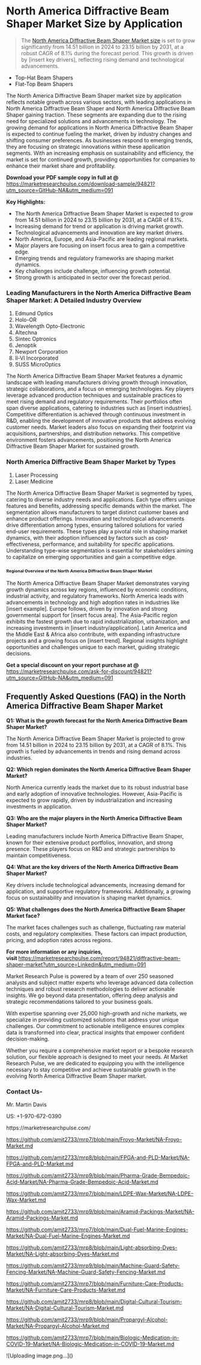 <h1>North America Diffractive Beam Shaper Market&nbsp;Size by Application</h1><blockquote><p>The <a href="https://marketresearchpulse.com/download-sample/94821?utm_source=GitHub-NA&amp;utm_medium=091">North America Diffractive Beam Shaper Market size</a> is set to grow significantly from 14.51 billion in 2024 to 23.15 billion by 2031, at a robust CAGR of 8.1% during the forecast period. This growth is driven by [insert key drivers], reflecting rising demand and technological advancements.</p></blockquote><ul><li>Top-Hat Beam Shapers<li> Flat-Top Beam Shapers</li></ul><p>The North America Diffractive Beam Shaper market size by application reflects notable growth across various sectors, with leading applications in North America Diffractive Beam Shaper and North America Diffractive Beam Shaper gaining traction. These segments are expanding due to the rising need for specialized solutions and advancements in technology. The growing demand for applications in North America Diffractive Beam Shaper is expected to continue fueling the market, driven by industry changes and shifting consumer preferences. As businesses respond to emerging trends, they are focusing on strategic innovations within these application segments. With an increasing emphasis on sustainability and efficiency, the market is set for continued growth, providing opportunities for companies to enhance their market share and profitability.</p><p><strong>Download your PDF sample copy in full at @ </strong><a href="https://marketresearchpulse.com/download-sample/94821?utm_source=GitHub-NA&amp;utm_medium=091">https://marketresearchpulse.com/download-sample/94821?utm_source=GitHub-NA&amp;utm_medium=091</a></p><p><strong>Key Highlights: </strong></p><ul><li>The North America Diffractive Beam Shaper Market is expected to grow from 14.51 billion in 2024 to 23.15 billion by 2031, at a CAGR of 8.1%.</li><li>Increasing demand for trend or application is driving market growth.</li><li>Technological advancements and innovation are key market drivers.</li><li>North America, Europe, and Asia-Pacific are leading regional markets.</li><li>Major players are focusing on insert focus area to gain a competitive edge.</li><li>Emerging trends and regulatory frameworks are shaping market dynamics.</li><li>Key challenges include challenge, influencing growth potential.</li><li>Strong growth is anticipated in sector over the forecast period.</li></ul><h3>Leading Manufacturers in the North America Diffractive Beam Shaper Market: A Detailed Industry Overview</h3><ol><li>Edmund Optics</li><li>Holo-OR</li><li>Wavelength Opto-Electronic</li><li>Altechna</li><li>Sintec Optronics</li><li>Jenoptik</li><li>Newport Corporation</li><li>ll-Vl Incorporated</li><li>SUSS MicroOptics</li></ol><div class="flex max-w-full flex-col flex-grow"><div class="min-h-8 text-message flex w-full flex-col items-end gap-2 whitespace-normal break-words [.text-message+&amp;]:mt-5" dir="auto" data-message-author-role="assistant" data-message-id="fd8432e4-4910-450d-b182-61b7bfb0a01f" data-message-model-slug="gpt-4o"><div class="flex w-full flex-col gap-1 empty:hidden first:pt-[3px]"><div class="markdown prose w-full break-words dark:prose-invert light"><p>The North America Diffractive Beam Shaper Market features a dynamic landscape with leading manufacturers driving growth through innovation, strategic collaborations, and a focus on emerging technologies. Key players leverage advanced production techniques and sustainable practices to meet rising demand and regulatory requirements. Their portfolios often span diverse applications, catering to industries such as [insert industries]. Competitive differentiation is achieved through continuous investment in R&amp;D, enabling the development of innovative products that address evolving customer needs. Market leaders also focus on expanding their footprint via acquisitions, partnerships, and distribution networks. This competitive environment fosters advancements, positioning the North America Diffractive Beam Shaper Market for sustained growth.</p></div></div></div></div><h3>North America Diffractive Beam Shaper Market by Types</h3><ol><li>Laser Processing<li> Laser Medicine</li></ol><div class="flex max-w-full flex-col flex-grow"><div class="min-h-8 text-message flex w-full flex-col items-end gap-2 whitespace-normal break-words [.text-message+&amp;]:mt-5" dir="auto" data-message-author-role="assistant" data-message-id="084470be-0bb7-4664-bddf-5156b4f41249" data-message-model-slug="gpt-4o-mini"><div class="flex w-full flex-col gap-1 empty:hidden first:pt-[3px]"><div class="markdown prose w-full break-words dark:prose-invert light"><p>The North America Diffractive Beam Shaper Market is segmented by types, catering to diverse industry needs and applications. Each type offers unique features and benefits, addressing specific demands within the market. The segmentation allows manufacturers to target distinct customer bases and enhance product offerings. Innovation and technological advancements drive differentiation among types, ensuring tailored solutions for varied end-user requirements. These types play a pivotal role in shaping market dynamics, with their adoption influenced by factors such as cost-effectiveness, performance, and suitability for specific applications. Understanding type-wise segmentation is essential for stakeholders aiming to capitalize on emerging opportunities and gain a competitive edge.</p></div></div></div></div><h3><span style="font-size: 11px;">Regional Overview of the North America Diffractive Beam Shaper Market</span></h3><div class="flex max-w-full flex-col flex-grow"><div class="min-h-8 text-message flex w-full flex-col items-end gap-2 whitespace-normal break-words [.text-message+&amp;]:mt-5" dir="auto" data-message-author-role="assistant" data-message-id="e9038762-ce64-4e30-91c9-9bd413514231" data-message-model-slug="gpt-4o-mini"><div class="flex w-full flex-col gap-1 empty:hidden first:pt-[3px]"><div class="markdown prose w-full break-words dark:prose-invert light"><p>The North America Diffractive Beam Shaper Market demonstrates varying growth dynamics across key regions, influenced by economic conditions, industrial activity, and regulatory frameworks. North America leads with advancements in technology and high adoption rates in industries like [insert example]. Europe follows, driven by innovation and strong governmental support for [insert focus area]. The Asia-Pacific region exhibits the fastest growth due to rapid industrialization, urbanization, and increasing investments in [insert industry/application]. Latin America and the Middle East &amp; Africa also contribute, with expanding infrastructure projects and a growing focus on [insert trend]. Regional insights highlight opportunities and challenges unique to each market, guiding strategic decisions.</p></div></div></div></div><p><strong>Get a special discount on your report purchase at @ </strong><a href="https://marketresearchpulse.com/ask-for-discount/94821?utm_source=GitHub-NA&amp;utm_medium=091">https://marketresearchpulse.com/ask-for-discount/94821?utm_source=GitHub-NA&amp;utm_medium=091</a></p><h2>Frequently Asked Questions (FAQ) in the North America Diffractive Beam Shaper Market</h2><p><strong>Q1: What is the growth forecast for the North America Diffractive Beam Shaper Market?</strong></p><p>The North America Diffractive Beam Shaper Market is projected to grow from 14.51 billion in 2024 to 23.15 billion by 2031, at a CAGR of 8.1%. This growth is fueled by advancements in trends and rising demand across industries.</p><p><strong>Q2: Which region dominates the North America Diffractive Beam Shaper Market?</strong></p><p>North America currently leads the market due to its robust industrial base and early adoption of innovative technologies. However, Asia-Pacific is expected to grow rapidly, driven by industrialization and increasing investments in application.</p><p><strong>Q3: Who are the major players in the North America Diffractive Beam Shaper Market?</strong></p><p>Leading manufacturers include North America Diffractive Beam Shaper, known for their extensive product portfolios, innovation, and strong presence. These players focus on R&amp;D and strategic partnerships to maintain competitiveness.</p><p><strong>Q4: What are the key drivers of the North America Diffractive Beam Shaper Market?</strong></p><p>Key drivers include technological advancements, increasing demand for application, and supportive regulatory frameworks. Additionally, a growing focus on sustainability and innovation is shaping market dynamics.</p><p><strong>Q5: What challenges does the North America Diffractive Beam Shaper Market face?</strong></p><p>The market faces challenges such as challenge, fluctuating raw material costs, and regulatory complexities. These factors can impact production, pricing, and adoption rates across regions.</p><p><strong>For more information or any inquiries, visit&nbsp;</strong><a href="https://marketresearchpulse.com/report/94821/diffractive-beam-shaper-market?utm_source=Linkedin&utm_medium=091">https://marketresearchpulse.com/report/94821/diffractive-beam-shaper-market?utm_source=Linkedin&utm_medium=091</a></p><p>Market Research Pulse is powered by a team of over 250 seasoned analysts and subject matter experts who leverage advanced data collection techniques and robust research methodologies to deliver actionable insights. We go beyond data presentation, offering deep analysis and strategic recommendations tailored to your business goals.</p><p>With expertise spanning over 25,000 high-growth and niche markets, we specialize in providing customized solutions that address your unique challenges. Our commitment to actionable intelligence ensures complex data is transformed into clear, practical insights that empower confident decision-making.</p><p>Whether you require a comprehensive market report or a bespoke research solution, our flexible approach is designed to meet your needs. At Market Research Pulse, we are dedicated to equipping you with the intelligence necessary to stay competitive and achieve sustainable growth in the evolving North America Diffractive Beam Shaper market.</p><h3><strong>Contact Us-</strong></h3><p>Mr. Martin Davis</p><p>US: +1-970-672-0390</p><p>https://marketresearchpulse.com/</p><p><a href="https://github.com/amit2733/mrp7/blob/main/Froyo-Market/NA-Froyo-Market.md">https://github.com/amit2733/mrp7/blob/main/Froyo-Market/NA-Froyo-Market.md</a></p><p><a href="https://github.com/amit2733/mrp8/blob/main/FPGA-and-PLD-Market/NA-FPGA-and-PLD-Market.md">https://github.com/amit2733/mrp8/blob/main/FPGA-and-PLD-Market/NA-FPGA-and-PLD-Market.md</a></p><p><a href="https://github.com/amit2733/mrp9/blob/main/Pharma-Grade-Bempedoic-Acid-Market/NA-Pharma-Grade-Bempedoic-Acid-Market.md">https://github.com/amit2733/mrp9/blob/main/Pharma-Grade-Bempedoic-Acid-Market/NA-Pharma-Grade-Bempedoic-Acid-Market.md</a></p><p><a href="https://github.com/amit2733/mrp7/blob/main/LDPE-Wax-Market/NA-LDPE-Wax-Market.md">https://github.com/amit2733/mrp7/blob/main/LDPE-Wax-Market/NA-LDPE-Wax-Market.md</a></p><p><a href="https://github.com/amit2733/mrp9/blob/main/Aramid-Packings-Market/NA-Aramid-Packings-Market.md">https://github.com/amit2733/mrp9/blob/main/Aramid-Packings-Market/NA-Aramid-Packings-Market.md</a></p><p><a href="https://github.com/amit2733/mrp7/blob/main/Dual-Fuel-Marine-Engines-Market/NA-Dual-Fuel-Marine-Engines-Market.md">https://github.com/amit2733/mrp7/blob/main/Dual-Fuel-Marine-Engines-Market/NA-Dual-Fuel-Marine-Engines-Market.md</a></p><p><a href="https://github.com/amit2733/mrp8/blob/main/Light-absorbing-Dyes-Market/NA-Light-absorbing-Dyes-Market.md">https://github.com/amit2733/mrp8/blob/main/Light-absorbing-Dyes-Market/NA-Light-absorbing-Dyes-Market.md</a></p><p><a href="https://github.com/amit2733/mrp9/blob/main/Machine-Guard-Safety-Fencing-Market/NA-Machine-Guard-Safety-Fencing-Market.md">https://github.com/amit2733/mrp9/blob/main/Machine-Guard-Safety-Fencing-Market/NA-Machine-Guard-Safety-Fencing-Market.md</a></p><p><a href="https://github.com/amit2733/mrp7/blob/main/Furniture-Care-Products-Market/NA-Furniture-Care-Products-Market.md">https://github.com/amit2733/mrp7/blob/main/Furniture-Care-Products-Market/NA-Furniture-Care-Products-Market.md</a></p><p><a href="https://github.com/amit2733/mrp8/blob/main/Digital-Cultural-Tourism-Market/NA-Digital-Cultural-Tourism-Market.md">https://github.com/amit2733/mrp8/blob/main/Digital-Cultural-Tourism-Market/NA-Digital-Cultural-Tourism-Market.md</a></p><p><a href="https://github.com/amit2733/mrp9/blob/main/Propargyl-Alcohol-Market/NA-Propargyl-Alcohol-Market.md">https://github.com/amit2733/mrp9/blob/main/Propargyl-Alcohol-Market/NA-Propargyl-Alcohol-Market.md</a></p><p><a href="https://github.com/amit2733/mrp7/blob/main/Biologic-Medication-in-COVID-19-Market/NA-Biologic-Medication-in-COVID-19-Market.md">https://github.com/amit2733/mrp7/blob/main/Biologic-Medication-in-COVID-19-Market/NA-Biologic-Medication-in-COVID-19-Market.md</a></p>
![Uploading image.png…]()
